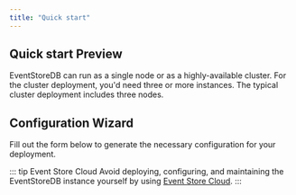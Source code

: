 ```yaml
---
title: "Quick start"
---
```


## Quick start <badge>Preview</badge>

EventStoreDB can run as a single node or as a highly-available cluster. For the cluster deployment, you'd need three or more instances. The typical cluster deployment includes three nodes.

## Configuration Wizard

Fill out the form below to generate the necessary configuration for your deployment.

::: tip Event Store Cloud
Avoid deploying, configuring, and maintaining the EventStoreDB instance yourself by using
[Event Store Cloud](https://www.eventstore.com/event-store-cloud).
:::

<Deployment></Deployment>
